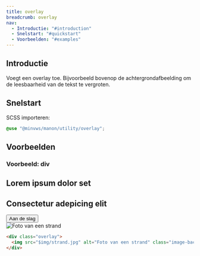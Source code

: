 ```yaml
---
title: overlay
breadcrumb: overlay
nav:
  - Introductie: "#introduction"
  - Snelstart: "#quickstart"
  - Voorbeelden: "#examples"
---
```


<h2 id="introduction">Introductie</h2>

Voegt een overlay toe. Bijvoorbeeld bovenop de achtergrondafbeelding om de leesbaarheid van de tekst te vergroten.

<h2 id="quickstart">Snelstart</h2>

SCSS importeren:

```scss
@use "@minvws/manon/utility/overlay";
```

<h2 id="examples">Voorbeelden</h2>

### Voorbeeld: div


<section id="introduction">
  <div class="content-wrapper">
    <h1 class="page-title heading-xxl">Lorem ipsum dolor set</h1>
    <h2>Consectetur adepicing elit</h2>
    <button>Aan de slag</button>
  </div>
  <div class="overlay horizontal-scroll">
    <img src="$img/strand.jpg" alt="Foto van een strand" class="image-background">
  </div>
</section>

```html
<div class="overlay">
  <img src="$img/strand.jpg" alt="Foto van een strand" class="image-background">
</div>
```